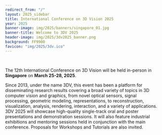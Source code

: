 ```yaml
---
redirect_from: "/"
layout: 2025_sidebar
title: International Conference on 3D Vision 2025
year: 2025
banner-image: img/2025/banners/singapore_01.jpg
banner-title: Welcome to 3DV 2025
header-image: img/2025/3dv2025_banner.png
background: FF9900
favicon: "img/2025/3dv.ico"
---
```


<!-- <div style="border: 2px solid #467CFD; padding: 15px; text-align: left">
<i>Registration is now open: <a href="https://3dvconf.github.io/2025/registration/">Register here</a>.
<br><br>

For any visa related questions, please directly contact Ms. Jrene Müller (<a href="mailto:jrene.mueller@geod.baug.ethz.ch">jrene.mueller@geod.baug.ethz.ch</a>).
<br><br>

Early Registration Deadline: <b>January 14, 2025</b><br>
Regular Regular Registration Deadline: <b>March 10, 2025</b>
</i>

</div> -->
<br/>
<!-- <div style="border: 2px solid #CCCCCC; padding: 15px; text-align: center">
<i>The list of accepted papers is now <a href="https://docs.google.com/spreadsheets/d/1E8d6-TNK-EfwGjcuRBag4UOt4yB48fZt868nL885d1o/edit#gid=1793029531">available</a>.
</i>
</div> -->

The 12th International Conference on 3D Vision will be held in-person in **Singapore** on **March 25-28, 2025**.

<!-- This event has provided a premier platform for disseminating research results covering a broad variety of topics in the area of 3D research in computer vision and graphics, from novel optical sensors, signal processing, geometric modelling, representation and transmission, to visualization and interaction, and a variety of applications.  -->

Since 2013, under the name 3DV, this event has been a platform for disseminating research results covering a broad variety of topics in 3D computer vision and graphics, from novel optical sensors, signal processing, geometric modeling, representations, to reconstruction, visualization, analysis, rendering, interaction, and a variety of applications. 3DV 2025 will showcase high-quality single-track oral and poster presentations and demonstration sessions. It will also feature industrial exhibitions and mentoring sessions held in conjunction with the main conference. Proposals for Workshops and Tutorials are also invited.


<!-- <br>
**[Keynote Speakers]({{site.url}}/2022/keynotes)**

<div class="row">
	<div class="col-md-4 align-self-center profile crop" >
		<a href="http://www0.cs.ucl.ac.uk/staff/L.Agapito/">
		<img alt="{{chair.name}}" src="{{site.url}}/img/2022/people/agapito.jpeg"></a>
		<b>Lourdes Agapito</b><br><br><br>
	</div>
	<div class="col-md-3 align-self-center profile crop" >
		<a href="https://www2.cs.sfu.ca/~furukawa/">
		<img alt="{{chair.name}}" src="{{site.url}}/img/2022/people/furukawa.jpeg"></a>
		<b>Yasutaka Furukawa</b><br><br><br>
	</div>
	<div class="col-md-3 align-self-center profile crop" >
		<a href="https://ait.ethz.ch/people/hilliges/">
		<img alt="{{chair.name}}" src="{{site.url}}/img/2022/people/otmarhilliges.jpg"></a>
		<b>Otmar Hilliges</b><br><br><br>
	</div>
	<div class="col-md-4 align-self-center profile crop" >
		<a href="https://www2.eecs.berkeley.edu/Faculty/Homepages/kanazawa.html">
		<img alt="{{chair.name}}" src="{{site.url}}/img/2022/people/kanazawa.jpg"></a>
		<b>Angjoo Kanazawa</b><br>
	</div>
	<div class="col-md-3 align-self-center profile crop" >
		<a href="https://vincentlepetit.github.io/ ">
		<img alt="{{chair.name}}" src="{{site.url}}/img/2022/people/vincent_lepetit_hawai.jpg"></a>
		<b>Vincent Lepetit</b><br>
	</div>
	<div class="col-md-3 align-self-center profile crop" >
		<a href="https://niessnerlab.org/">
		<img alt="{{chair.name}}" src="{{site.url}}/img/2022/people/niessner.jpg"></a>
		<b>Matthias Niessner</b><br>
	</div>
</div>

<br>
<br>

**Please check the following pages for more infomation**:
* [Latest News]({{site.url}}/{{page.year}}/news)
* [Call for Papers]({{site.url}}/{{page.year}}/call-for-papers)
* [Important Dates]({{site.url}}/{{page.year}}/dates)

**Organizers**:
* [ETHZ](https://ethz.ch/) -->

